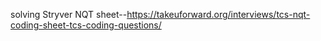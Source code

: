solving Stryver NQT sheet--https://takeuforward.org/interviews/tcs-nqt-coding-sheet-tcs-coding-questions/